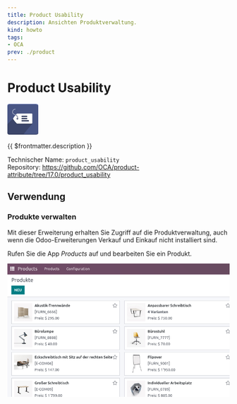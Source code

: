 ```yaml
---
title: Product Usability
description: Ansichten Produktverwaltung.
kind: howto
tags:
- OCA
prev: ./product
---
```

# Product Usability
![](attachments/icons_odoo_product_usability.png)

{{ $frontmatter.description }}

Technischer Name: `product_usability`\
Repository: <https://github.com/OCA/product-attribute/tree/17.0/product_usability>

## Verwendung

### Produkte verwalten

Mit dieser Erweiterung erhalten Sie Zugriff auf die Produktverwaltung, auch wenn die Odoo-Erweiterungen Verkauf und Einkauf nicht installiert sind.

Rufen Sie die App *Products* auf und bearbeiten Sie ein Produkt.

![](attachments/Product%20Usability.png)